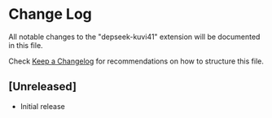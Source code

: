 # Change Log

All notable changes to the "depseek-kuvi41" extension will be documented in this file.

Check [Keep a Changelog](http://keepachangelog.com/) for recommendations on how to structure this file.

## [Unreleased]

- Initial release